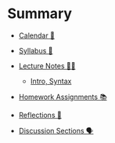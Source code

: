 # Summary

- [Calendar 📅](./calendar.md)
- [Syllabus 📝](./syllabus.md)
- [Lecture Notes 🧑‍🏫](./lecture-notes.md)
  - [Intro, Syntax](./lecture-notes/0624.md)
  <!-- - [Python 🐍](./lecture-notes/python.md) -->
  <!-- - [Russian Dolls 🪆](./lecture-notes/inference-rules.md) -->
  <!-- - [Semantics 🧠](./lecture-notes/semantics.md) -->
  <!-- - [Names 🏷️](./lecture-notes/names.md) -->
  <!-- - [Types 🔒](./lecture-notes/types.md) -->
  <!-- - [Multiply and Add ✖️➕](./lecture-notes/finite-types.md) -->
  <!-- - [Mutualism 🤝](./lecture-notes/bidir-typing.md) -->
  <!-- - [Infinity ♾️](./lecture-notes/rec-types.md) -->
  <!-- - [Curry 🍛](./lecture-notes/lambda.md) -->
  <!-- - [Ditto 😐](./lecture-notes/polymorphism.md) -->
  <!-- - [Unicorns 🦄](./lecture-notes/type-inference.md) -->
  <!-- - [Mutants 🧬](./lecture-notes/mutation.m/d) -->
  <!-- - [Exceptionalism 🇺🇸](./lecture-notes/exceptions.md) -->
  <!-- - [Time Travel 🚀](./lecture-notes/effect-handlers.md) -->
  <!-- - [Trinity 🔺](./lecture-notes/curry-howard.md) -->
  <!-- - [Ducks 🦆](./lecture-notes/subtyping.md) -->
  <!-- - [Church ⛪️](./lecture-notes/encodings.md) -->

- [Homework Assignments 📚]()
  <!-- - [HW1 🐍](./assignments/hw1.md) -->
  <!-- - [HW2 🧮](./assignments/hw2.md) -->
  <!-- - [HW3 🎨](./assignments/hw3.md) -->
  <!-- - [HW4 🍛](./assignments/hw4.md) -->
  <!-- - [HW5 🌎](./assignments/hw5.md) -->
  <!-- - [HW6 💎](./assignments/hw6.md) -->
- [Reflections 💭]()
  <!-- - [Software Correctness & AI](./perspectives/week1.md) -->
  <!-- - [Static Typing](./perspectives/week2.md) -->
  <!-- - [Feminism in PL](./perspectives/week3.md) -->
  <!-- - [Economics of PL](./perspectives/week4.md) -->
  <!-- - [Future of PL](./perspectives/week5.md) -->
  <!-- - [Propositions as Types](./perspectives/week6.md) -->
- [Discussion Sections 🗣️]()